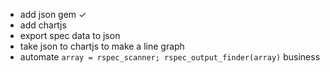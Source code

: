 * add json gem ✓
* add chartjs
* export spec data to json
* take json to chartjs to make a line graph
* automate `array = rspec_scanner; rspec_output_finder(array)` business

